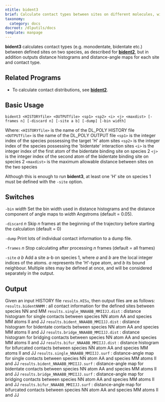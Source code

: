 ```yaml
---
ntitle: bident3
brief: Calculate contact types between sites on different molecules, with distance and angle maps
taxonomy:
  category: docs
docroot: /dlputils/docs
template: manpage
---
```


**bident3** calculates contact types (e.g. monodentate, bidentate etc.) between defined sites on two species, as described for [**bident2**](/dlputils/docs/bident2), but in addition outputs distance histograms and distance-angle maps for each site and contact type.

## Related Programs
+ To calculate contact distributions, see [**bident2**](/dlputils/docs/bident2).

## Basic Usage

```
bident3 <HISTORYfile> <OUTPUTfile> <sp1> <sp2> <i> <j> <maxdist> [-frames n] [-discard n] [-site a b] [-dump] [-bin width]
```

Where:
`<HISTORYfile>` is the name of the DL_POLY HISTORY file
`<OUTPUTfile>` is the name of the DL_POLY OUTPUT file
`<sp1>` is the integer index of the species possessing the target 'H' atom sites
`<sp2>` is the integer index of the species possessing the 'bidentate' interaction sites
`<i>` is the integer index of the first atom of the bidentate binding site on species 2
`<j>` is the integer index of the second atom of the bidentate binding site on species 2
`<maxdist>` is the maximum allowable distance between sites on the two species

Although this is enough to run **bident3**, at least one 'H' site on species 1 must be defined with the `-site` option.

## Switches

`-bin` _width_
Set the bin width used in distance histograms and the distance component of angle maps to _width_ Angstroms (default = 0.05).

`-discard` _n_
Skip _n_ frames at the beginning of the trajectory before starting the calculation (default = 0)

`-dump`
Print lots of individual contact information to a dump file.

`-frames` _n_
Stop calculating after processing _n_ frames (default = all frames)

`-site` _a_ _b_
Add a site a-b on species 1, where _a_ and _b_ are the local integer indices of the atoms. _a_ represents the 'H'-type atom, and _b_ its bound neighbour. Multiple sites may be defined at once, and will be considered separately in the output.

## Output <a id="output"></a>

Given an input HISTORY file `results.HISu`, then output files are as follows:
`results.bidentNNMM` : all contact information for the defined sites between species NN and MM
`results.single_NNAABB_MMIIJJ.dist` : distance histogram for single contacts between species NN atom AA and species MM atoms II and JJ
`results.bident_NNAABB_MMIIJJ.dist` : distance histogram for bidentate contacts between species NN atom AA and species MM atoms II and JJ
`results.bridge_NNAABB_MMIIJJ.dist` : distance histogram for bridging contacts between species NN atom AA and species MM atoms II and JJ
`results.bifur_NNAABB_MMIIJJ.dist` : distance histogram for bifurcated contacts between species NN atom AA and species MM atoms II and JJ
`results.single_NNAABB_MMIIJJ.surf` : distance-angle map for single contacts between species NN atom AA and species MM atoms II and JJ
`results.bident_NNAABB_MMIIJJ.surf` : distance-angle map for bidentate contacts between species NN atom AA and species MM atoms II and JJ
`results.bridge_NNAABB_MMIIJJ.surf` : distance-angle map for bridging contacts between species NN atom AA and species MM atoms II and JJ
`results.bifur_NNAABB_MMIIJJ.surf` : distance-angle map for bifurcated contacts between species NN atom AA and species MM atoms II and JJ

